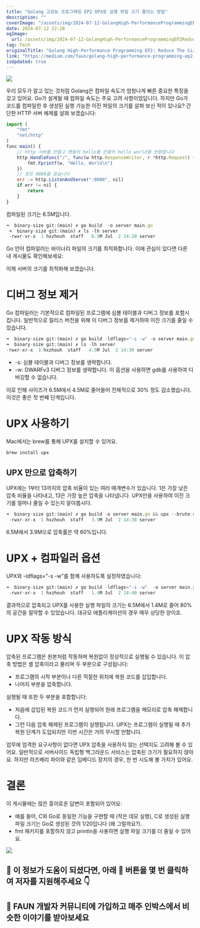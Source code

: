 ```yaml
---
title: "Golang 고성능 프로그래밍 EP2 UPX로 실행 파일 크기 줄이는 방법"
description: ""
coverImage: "/assets/img/2024-07-12-GolangHigh-PerformanceProgrammingEP2ReduceTheSizeOfExecutableBinaryFilesWithupx_0.png"
date: 2024-07-12 22:20
ogImage: 
  url: /assets/img/2024-07-12-GolangHigh-PerformanceProgrammingEP2ReduceTheSizeOfExecutableBinaryFilesWithupx_0.png
tag: Tech
originalTitle: "Golang High-Performance Programming EP2: Reduce The Size Of Executable Binary Files With upx"
link: "https://medium.com/faun/golang-high-performance-programming-ep2-reduces-compiled-volume-with-upx-62c0ef00d51b"
isUpdated: true
---
```





<img src="/assets/img/2024-07-12-GolangHigh-PerformanceProgrammingEP2ReduceTheSizeOfExecutableBinaryFilesWithupx_0.png" />

우리 모두가 알고 있는 것처럼 Golang은 컴파일 속도가 엄청나게 빠른 중요한 특징을 갖고 있어요. Go가 설계될 때 컴파일 속도는 주요 고려 사항이었답니다. 하지만 Go가 코드를 컴파일한 후 생성된 실행 가능한 이진 파일의 크기를 살펴 보신 적이 있나요? 간단한 HTTP 서버 예제를 살펴 보겠습니다:

```js
import (
    "fmt"
    "net/http"
)
func main() {
    // http 서버를 만들고 핸들러 hello를 만들어 hello world를 반환합니다
    http.HandleFunc("/", func(w http.ResponseWriter, r *http.Request) {
        fmt.Fprintf(w, "Hello, World\n")
    })
    // 포트 8080을 듣습니다
    err := http.ListenAndServe(":8080", nil)
    if err != nil {
        return
    }
}
```

컴파일된 크기는 6.5M입니다.

<div class="content-ad"></div>

```js
➜  binary-size git:(main) ✗ go build  -o server main.go                 
 ➜  binary-size git:(main) ✗ ls -lh server 
 -rwxr-xr-x  1 hxzhouh  staff   6.5M Jul  2 14:20 server
```

Go 언어 컴파일러는 바이너리 파일의 크기를 최적화합니다. 이에 관심이 있다면 다른 내 게시물도 확인해보세요:

이제 서버의 크기를 최적화해 보겠습니다.

# 디버그 정보 제거

<div class="content-ad"></div>

Go 컴파일러는 기본적으로 컴파일된 프로그램에 심볼 테이블과 디버그 정보를 포함시킵니다. 일반적으로 릴리스 버전을 위해 이 디버그 정보를 제거하여 이진 크기를 줄일 수 있습니다.

```js
➜  binary-size git:(main) ✗ go build -ldflags="-s -w" -o server main.go
➜  binary-size git:(main) ✗ ls -lh server                              
-rwxr-xr-x  1 hxzhouh  staff   4.5M Jul  2 14:30 server
```

- -s: 심볼 테이블과 디버그 정보를 생략합니다.
- -w: DWARFv3 디버그 정보를 생략합니다. 이 옵션을 사용하면 gdb를 사용하여 디버깅할 수 없습니다.

이로 인해 사이즈가 6.5M에서 4.5M로 줄어들어 전체적으로 30% 정도 감소했습니다. 이것은 좋은 첫 번째 단계입니다.

<div class="content-ad"></div>

# UPX 사용하기

Mac에서는 brew를 통해 UPX를 설치할 수 있어요.

```js
brew install upx
```

## UPX 만으로 압축하기

<div class="content-ad"></div>

UPX에는 1부터 13까지의 압축 비율이 있는 여러 매개변수가 있습니다. 1은 가장 낮은 압축 비율을 나타내고, 13은 가장 높은 압축을 나타냅니다. UPX만을 사용하여 이진 크기를 얼마나 줄일 수 있는지 알아봅시다.

```js
➜  binary-size git:(main) ✗ go build -o server main.go && upx --brute server && ls -lh server 
 -rwxr-xr-x  1 hxzhouh  staff   3.9M Jul  2 14:38 server
```

6.5M에서 3.9M으로 압축률은 약 60%입니다.

# UPX + 컴파일러 옵션

<div class="content-ad"></div>

UPX와 -ldflags="-s -w"를 함께 사용하도록 설정하였습니다:

```js
➜  binary-size git:(main) ✗ go build -ldflags="-s -w"  -o server main.go && upx --brute server && ls -lh server 
 -rwxr-xr-x  1 hxzhouh  staff   1.4M Jul  2 14:40 server
```

결과적으로 압축되고 UPX를 사용한 실행 파일의 크기는 6.5M에서 1.4M로 줄어 80%의 공간을 절약할 수 있었습니다. 대규모 애플리케이션의 경우 매우 상당한 양이죠.

# UPX 작동 방식

<div class="content-ad"></div>

압축된 프로그램은 원본처럼 작동하며 복원없이 정상적으로 실행될 수 있습니다. 이 압축 방법은 셸 압축이라고 불리며 두 부분으로 구성됩니다:

- 프로그램의 시작 부분이나 다른 적절한 위치에 복원 코드를 삽입합니다.
- 나머지 부분을 압축합니다.

실행될 때 또한 두 부분을 포함합니다:

- 처음에 삽입된 복원 코드가 먼저 실행되어 원래 프로그램을 메모리로 압축 해제합니다.
- 그런 다음 압축 해제된 프로그램이 실행됩니다. UPX는 프로그램이 실행될 때 추가 복원 단계가 도입되지만 이번 시간은 거의 무시할 만합니다.

<div class="content-ad"></div>

업무에 엄격한 요구사항이 없다면 UPX 압축을 사용하지 않는 선택지도 고려해 볼 수 있어요. 일반적으로 서버사이드 독립형 백그라운드 서비스는 압축된 크기가 필요하지 않아요. 하지만 라즈베리 파이와 같은 임베디드 장치의 경우, 한 번 시도해 볼 가치가 있어요.

# 결론

이 게시물에는 많은 흥미로운 답변이 포함되어 있어요:

- 예를 들어, C와 Go로 동일한 기능을 구현할 때 (작은 데모 실행), C로 생성된 실행 파일 크기는 Go로 생성된 것의 1/20입니다 (왜 그럴까요?).
- fmt 패키지를 포함하지 않고 println을 사용하면 실행 파일 크기를 더 줄일 수 있어요.

<div class="content-ad"></div>

<img src="/assets/img/2024-07-12-GolangHigh-PerformanceProgrammingEP2ReduceTheSizeOfExecutableBinaryFilesWithupx_1.png" />

## 👋 이 정보가 도움이 되셨다면, 아래 👏 버튼을 몇 번 클릭하여 저자를 지원해주세요 👇

## 🚀 FAUN 개발자 커뮤니티에 가입하고 매주 인박스에서 비슷한 이야기를 받아보세요